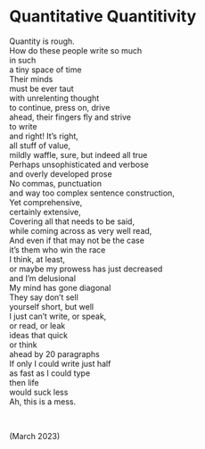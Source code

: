 # Quantitative Quantitivity
<!-- #SQUARK live!
| dest = poetry/quantitative-quantitivity
| style = poetry
| index = poetry
| shard = #INDEX / ramblings
| date = 2023 March
-->

Quantity is rough.  
How do these people write so much  
in such  
a tiny space of time  
Their minds  
must be ever taut  
with unrelenting thought  
to continue, press on, drive  
ahead, their fingers fly and strive  
to write  
and right! It’s right,  
all stuff of value,  
mildly waffle, sure, but indeed all true  
Perhaps unsophisticated and verbose  
and overly developed prose  
No commas, punctuation  
and way too complex sentence construction,  
Yet comprehensive,  
certainly extensive,  
Covering all that needs to be said,  
while coming across as very well read,  
And even if that may not be the case  
it’s them who win the race  
I think, at least,  
or maybe my prowess has just decreased  
and I’m delusional  
My mind has gone diagonal  
They say don’t sell  
yourself short, but well  
I just can’t write, or speak,  
or read, or leak  
ideas that quick  
or think  
ahead by 20 paragraphs  
If only I could write just half  
as fast as I could type  
then life  
would suck less  
Ah, this is a mess.  


<br>


(March 2023)

<!-- #QUARK
EXPORT: poetry/quantitative-quantitivity
STYLE: poetry
INDEX: poetry
YEAR: 23
DEC: 3
-->
